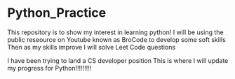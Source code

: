# Python_Practice

This repository is to show my interest in learning python!
I will be using the public reseource on Youtube known as BroCode to develop some soft skills
Then as my skills improve I will solve Leet Code questions 

I have been trying to land a CS developer position
This is where I will update my progress for Python!!!!!!!!!
